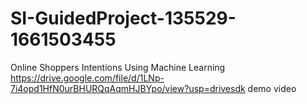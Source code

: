 # SI-GuidedProject-135529-1661503455
Online Shoppers Intentions Using Machine Learning
https://drive.google.com/file/d/1LNp-7i4opd1HfN0urBHURQqAqmHJBYpo/view?usp=drivesdk demo video
